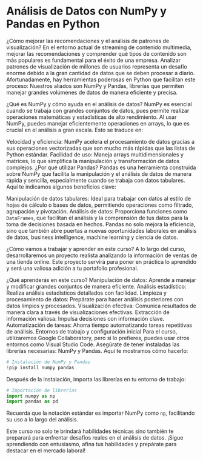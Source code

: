 # Análisis de Datos con NumPy y Pandas en Python

¿Cómo mejorar las recomendaciones y el análisis de patrones de visualización?
En el entorno actual de streaming de contenido multimedia, mejorar las recomendaciones y comprender qué tipos de contenido son más populares es fundamental para el éxito de una empresa. Analizar patrones de visualización de millones de usuarios representa un desafío enorme debido a la gran cantidad de datos que se deben procesar a diario. Afortunadamente, hay herramientas poderosas en Python que facilitan este proceso: Nuestros aliados son NumPy y Pandas, librerías que permiten manejar grandes volúmenes de datos de manera eficiente y precisa.

¿Qué es NumPy y cómo ayuda en el análisis de datos?
NumPy es esencial cuando se trabaja con grandes conjuntos de datos, pues permite realizar operaciones matemáticas y estadísticas de alto rendimiento. Al usar NumPy, puedes manejar eficientemente operaciones en arrays, lo que es crucial en el análisis a gran escala. Esto se traduce en:

Velocidad y eficiencia: NumPy acelera el procesamiento de datos gracias a sus operaciones vectorizadas que son mucho más rápidas que las listas de Python estándar.
Facilidad de uso: Maneja arrays multidimensionales y matrices, lo que simplifica la manipulación y transformación de datos complejos.
¿Por qué utilizar Pandas?
Pandas es una herramienta construida sobre NumPy que facilita la manipulación y el análisis de datos de manera rápida y sencilla, especialmente cuando se trabaja con datos tabulares. Aquí te indicamos algunos beneficios clave:

Manipulación de datos tabulares: Ideal para trabajar con datos al estilo de hojas de cálculo o bases de datos, permitiendo operaciones como filtrado, agrupación y pivotación.
Análisis de datos: Proporciona funciones como `DataFrames`, que facilitan el análisis y la comprensión de tus datos para la toma de decisiones basada en hechos.
Pandas no solo mejora la eficiencia, sino que también abre puertas a nuevas oportunidades laborales en análisis de datos, business intelligence, machine learning y ciencia de datos.

¿Cómo vamos a trabajar y aprender en este curso?
A lo largo del curso, desarrollaremos un proyecto realista analizando la información de ventas de una tienda online. Este proyecto servirá para poner en práctica lo aprendido y será una valiosa adición a tu portafolio profesional.

¿Qué aprenderás en este curso?
Manipulación de datos: Aprende a manejar y modificar grandes conjuntos de manera eficiente.
Análisis estadístico: Realiza análisis estadísticos detallados con facilidad.
Limpieza y procesamiento de datos: Prepárate para hacer análisis posteriores con datos limpios y procesados.
Visualización efectiva: Comunica resultados de manera clara a través de visualizaciones efectivas.
Extracción de información valiosa: Impulsa decisiones con información clave.
Automatización de tareas: Ahorra tiempo automatizando tareas repetitivas de análisis.
Entornos de trabajo y configuración inicial
Para el curso, utilizaremos Google Collaboratory, pero si lo prefieres, puedes usar otros entornos como Visual Studio Code. Asegúrate de tener instaladas las librerías necesarias: NumPy y Pandas. Aquí te mostramos cómo hacerlo:

```python
# Instalación de NumPy y Pandas
!pip install numpy pandas
```

Después de la instalación, importa las librerías en tu entorno de trabajo:

```python
# Importación de librerías
import numpy as np
import pandas as pd
```

Recuerda que la notación estándar es importar NumPy como `np`, facilitando su uso a lo largo del análisis.

Este curso no solo te brindará habilidades técnicas sino también te preparará para enfrentar desafíos reales en el análisis de datos. ¡Sigue aprendiendo con entusiasmo, afina tus habilidades y prepárate para destacar en el mercado laboral!